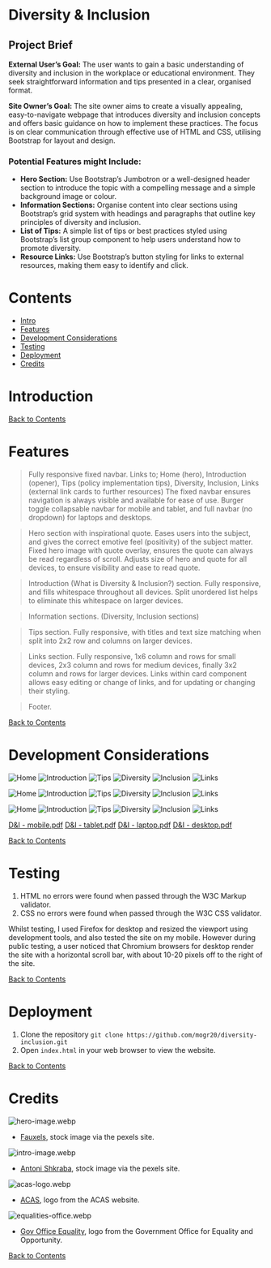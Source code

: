 # Diversity & Inclusion


## Project Brief

**External User’s Goal:** The user wants to gain a basic understanding of diversity and inclusion in the workplace or educational environment. They seek straightforward information and tips presented in a clear, organised format.

**Site Owner’s Goal:** The site owner aims to create a visually appealing, easy-to-navigate webpage that introduces diversity and inclusion concepts and offers basic guidance on how to implement these practices. The focus is on clear communication through effective use of HTML and CSS, utilising Bootstrap for layout and design.

### Potential Features might Include:

- **Hero Section:** Use Bootstrap’s Jumbotron or a well-designed header section to introduce the topic with a compelling message and a simple background image or colour.
- **Information Sections:** Organise content into clear sections using Bootstrap’s grid system with headings and paragraphs that outline key principles of diversity and inclusion.
- **List of Tips:** A simple list of tips or best practices styled using Bootstrap’s list group component to help users understand how to promote diversity.
- **Resource Links:** Use Bootstrap’s button styling for links to external resources, making them easy to identify and click.


# Contents

- [Intro](#Intro)
- [Features](#Features)
- [Development Considerations](#Development-Considerations)
- [Testing](#Testing)
- [Deployment](#Deployment)
- [Credits](#Credits)

# Introduction


[Back to Contents](#Contents)

# Features

> Fully responsive fixed navbar.
    Links to; Home (hero), Introduction (opener), Tips (policy implementation tips), Diversity, Inclusion, Links (external link cards to further resources)
    The fixed navbar ensures navigation is always visible and available for ease of use.
    Burger toggle collapsable navbar for mobile and tablet, and full navbar (no dropdown) for laptops and desktops.

> Hero section with inspirational quote.
    Eases users into the subject, and gives the correct emotive feel (positivity) of the subject matter.
    Fixed hero image with quote overlay, ensures the quote can always be read regardless of scroll.
    Adjusts size of hero and quote for all devices, to ensure visibility and ease to read quote.

> Introduction (What is Diversity & Inclusion?) section.
    Fully responsive, and fills whitespace throughout all devices.
    Split unordered list helps to eliminate this whitespace on larger devices.

> Information sections. (Diversity, Inclusion sections)

> Tips section.
    Fully responsive, with titles and text size matching when split into 2x2 row and columns on larger devices.

> Links section.
    Fully responsive, 1x6 column and rows for small devices, 2x3 column and rows for medium devices, finally 3x2 column and rows for larger devices.
    Links within card component allows easy editing or change of links, and for updating or changing their styling.

> Footer.

[Back to Contents](#Contents)

# Development Considerations

![Home](https://github.com/user-attachments/assets/944af5c3-90f7-493c-ab4e-18c33cc06b40)
![Introduction](https://github.com/user-attachments/assets/c94bcba9-74b3-4f05-85c0-a8a267c78f21)
![Tips](https://github.com/user-attachments/assets/4906a647-1062-4222-b14e-4b39229e2c63)
![Diversity](https://github.com/user-attachments/assets/a01f6d9c-c6b6-4b43-b692-e3833a56150a)
![Inclusion](https://github.com/user-attachments/assets/2e9c0958-366c-4f11-a15c-d56057f048aa)
![Links](https://github.com/user-attachments/assets/bb10013c-0c0f-4290-9266-922e1e61eb62)


![Home](https://github.com/user-attachments/assets/77ad6337-a708-47c1-88dd-536c8a1e26dc)
![Introduction](https://github.com/user-attachments/assets/22e36899-21ee-413d-a386-d07544b3c1c8)
![Tips](https://github.com/user-attachments/assets/5e16a3ce-b8a6-4daf-a9eb-1d30ba2e7d64)
![Diversity](https://github.com/user-attachments/assets/e1b8d8f1-4d87-4542-8443-c9cb95eb5ce2)
![Inclusion](https://github.com/user-attachments/assets/f3a09710-e453-42f1-9015-7a417344eeb6)
![Links](https://github.com/user-attachments/assets/dfcafd1e-f8ea-41f3-9a59-b60994eeae51)


![Home](https://github.com/user-attachments/assets/fbaf39a5-a90a-4fec-a5e6-eb3788e8844b)
![Introduction](https://github.com/user-attachments/assets/e9487dae-2d6c-419f-999e-ea216ee1f107)
![Tips](https://github.com/user-attachments/assets/72036606-4430-4b46-8d7e-8eb786575080)
![Diversity](https://github.com/user-attachments/assets/6d214e2c-b868-48eb-8617-b9cf4d66479a)
![Inclusion](https://github.com/user-attachments/assets/74346c14-5fcd-4b68-8503-4362d6304cc3)
![Links](https://github.com/user-attachments/assets/d067a331-1922-4627-8d29-d5d41484ba3c)



[D&I - mobile.pdf](https://github.com/user-attachments/files/18398785/D.I.-.mobile.pdf)
[D&I - tablet.pdf](https://github.com/user-attachments/files/18398786/D.I.-.tablet.pdf)
[D&I - laptop.pdf](https://github.com/user-attachments/files/18398788/D.I.-.laptop.pdf)
[D&I - desktop.pdf](https://github.com/user-attachments/files/18398791/D.I.-.desktop.pdf)

[Back to Contents](#Contents)

# Testing

1. HTML no errors were found when passed through the W3C Markup validator.
2. CSS no errors were found when passed through the W3C CSS validator.

Whilst testing, I used Firefox for desktop and resized the viewport using development tools, and also tested the site on my mobile. However during public testing, a user noticed that Chromium browsers for desktop render the site with a horizontal scroll bar, with about 10-20 pixels off to the right of the site.

[Back to Contents](#Contents)

# Deployment

1. Clone the repository
``` git clone https://github.com/mogr20/diversity-inclusion.git ```
2. Open ```index.html``` in your web browser to view the website.

[Back to Contents](#Contents)

# Credits

![hero-image.webp](https://github.com/user-attachments/assets/cc7d240f-f7b8-44ef-ac24-141d19b75da6)
- [Fauxels](https://www.pexels.com/@fauxels/), stock image via the pexels site.

![intro-image.webp](https://github.com/user-attachments/assets/bcd5479f-63c3-438a-9c34-0af013a4ca4a)
- [Antoni Shkraba](https://www.pexels.com/@shkrabaanthony/), stock image via the pexels site.

![acas-logo.webp](https://raw.githubusercontent.com/mogr20/diversity-inclusion/refs/heads/main/assets/images/acas-logo.webp)
- [ACAS](https://www.acas.org.uk/), logo from the ACAS website.

![equalities-office.webp](https://raw.githubusercontent.com/mogr20/diversity-inclusion/refs/heads/main/assets/images/equalities-office.webp)
- [Gov Office Equality](https://www.gov.uk/government/organisations/office-for-equality-and-opportunity), logo from the Government Office for Equality and Opportunity.

[Back to Contents](#Contents)
